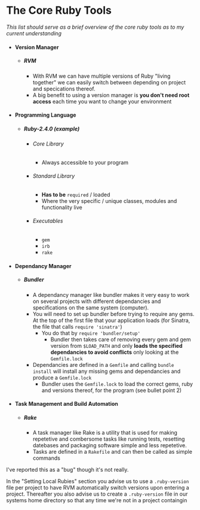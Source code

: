 # The Core Ruby Tools

 *This list should serve as a brief overview of the core ruby tools as to my current understanding*



* #### Version Manager

  * ##### RVM

    * With RVM we can have multiple versions of Ruby "living together" we can easily switch between depending on project and specications thereof.
    * A big benefit to using a version manager is **you don't need root access** each time you want to change your environment

- #### Programming Language

  - ##### Ruby-2.4.0 (example)

    - ###### Core Library

      - Always accessible to your program

    - ###### Standard Library

      - **Has to be** `required` / loaded
      - Where the very specific / unique classes, modules and functionality live

    - ###### Executables

      - `gem`
      - `irb`
      - `rake`

- #### Dependancy Manager

  - ##### Bundler

    - A dependancy manager like bundler makes it very easy to work on several projects with different dependancies and specifications on the same system (computer).
    - You will need to set up bundler before trying to require any gems. At the top of the first file that your application loads (for Sinatra, the file that calls `require 'sinatra'`)
      - You do that by `require 'bundler/setup'`
        - Bundler then takes care of removing every gem and gem version from `$LOAD_PATH` and only **loads the specified dependancies to avoid conflicts** only looking at the `Gemfile.lock`
    - Dependancies are defined in a `Gemfile` and calling `bundle install` will install any missing gems and dependancies and produce a `Gemfile.lock`
      - Bundler uses the `Gemfile.lock` to load the correct gems, ruby and versions thereof, for the program (see bullet point 2)

- #### Task Management and Build Automation

  - ##### Rake

    - A task manager like Rake is a utility that is used for making repetetive and combersome tasks  like running tests, resetting datebases and packaging software simple and less repetetive.
    - Tasks are defined in a `Rakefile` and can then be called as simple commands

I've reported this as a "bug" though it's not really.

In the "Setting Local Rubies" section you advise us to use a `.ruby-version` file per project to have RVM automatically switch versions upon entering a project. Thereafter you also advise us to create a `.ruby-version` file in our systems home directory so that any time we're not in a project containgin